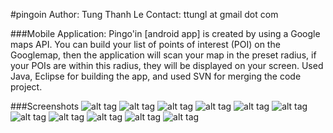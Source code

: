 #pingoin
    Author: Tung Thanh Le
    Contact: ttungl at gmail dot com
    
###Mobile Application: 
      Pingo'in [android app] is created by using a Google maps API. You can build your list of points of interest (POI) on the Googlemap, then the application will scan your map in the preset radius, if your POIs are within this radius, they will be displayed on your screen. Used Java, Eclipse for building the app, and used SVN for merging the code project.

###Screenshots
![alt tag](https://github.com/ttungl/Pingoin/blob/master/pingoin_screenshoot/login_signup.png=100x)
![alt tag](https://github.com/ttungl/Pingoin/blob/master/pingoin_screenshoot/signup.png=100x)
![alt tag](https://github.com/ttungl/Pingoin/blob/master/pingoin_screenshoot/password_change.png=100x)
![alt tag](https://github.com/ttungl/Pingoin/blob/master/pingoin_screenshoot/login.png=100x)
![alt tag](https://github.com/ttungl/Pingoin/blob/master/pingoin_screenshoot/loggedin.png=100x)
![alt tag](https://github.com/ttungl/Pingoin/blob/master/pingoin_screenshoot/currentLocZoom.png?raw=true)
![alt tag](https://github.com/ttungl/Pingoin/blob/master/pingoin_screenshoot/add_Peter.png?raw=true)
![alt tag](https://github.com/ttungl/Pingoin/blob/master/pingoin_screenshoot/Peter.png?raw=true)
![alt tag](https://github.com/ttungl/Pingoin/blob/master/pingoin_screenshoot/add_Tom.png?raw=true)
![alt tag](https://github.com/ttungl/Pingoin/blob/master/pingoin_screenshoot/Peter_Tom.png?raw=true)
![alt tag](https://github.com/ttungl/Pingoin/blob/master/pingoin_screenshoot/radius_CurrentRange.png?raw=true)
